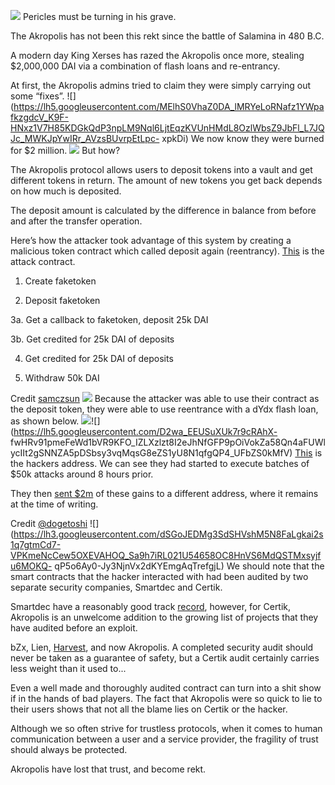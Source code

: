 ![](https://raw.githubusercontent.com/RektHQ/Assets/main/images/2020/11/84604-1.jpg)
Pericles must be turning in his grave.

The Akropolis has not been this rekt since the battle of Salamina in 480 B.C.

A modern day King Xerses has razed the Akropolis once more, stealing
$2,000,000 DAI via a combination of flash loans and re-entrancy.

At first, the Akropolis admins tried to claim they were simply carrying out
some “fixes”.
![](https://lh5.googleusercontent.com/MElhS0VhaZ0DA_lMRYeLoRNafz1YWpafkzgdcV_K9F-HNxz1V7H85KDGkQdP3npLM9Nql6LjtEqzKVUnHMdL8OzlWbsZ9JbFl_L7JQJc_MWKJpYwIRr_AVzsBUvrpEtLpc-
xpkDi) We now know they were burned for $2 million.
![](https://lh5.googleusercontent.com/OGE_yvAkXzHlE9USnNhS0g0NpV3bqHKBj8Z7bAcVT3B0ejQs8bBkWfWJrmqo_83zWyVTq7aOG_JaLTItr7uL_k2TiKOHN7JEqmwp1T6IOY9w9ENZr6ZtbWE2B29XNxAl4ex_UO_r)
But how?

The Akropolis protocol allows users to deposit tokens into a vault and get
different tokens in return. The amount of new tokens you get back depends on
how much is deposited.

The deposit amount is calculated by the difference in balance from before and
after the transfer operation.

Here’s how the attacker took advantage of this system by creating a malicious
token contract which called deposit again (reentrancy).
[This](https://etherscan.io/address/0xe2307837524db8961c4541f943598654240bd62f#tokentxns)
is the attack contract.

  1. Create faketoken

  2. Deposit faketoken

3a. Get a callback to faketoken, deposit 25k DAI

3b. Get credited for 25k DAI of deposits

  4. Get credited for 25k DAI of deposits

  5. Withdraw 50k DAI

Credit [samczsun](https://twitter.com/samczsun)
![](https://raw.githubusercontent.com/RektHQ/Assets/main/images/2020/11/4d509e7155f551c4d98bb1014b320c61-1.jpg)
Because the attacker was able to use their contract as the deposit token, they
were able to use reentrance with a dYdx flash loan, as shown below.
![](https://lh4.googleusercontent.com/LxCZ2ZHvBLGPgk7BaoplX3rNuNtfN2JoZ9VeMBZe42MaWMw7ShK_mdgg70RhZJ1DJO4lLn1D8IkAnZ91VKeamI49aW0pDY-7trH07qX2A_ifqbg5xE_1QVLoOxt7qcUBfIYUm8i0)![](https://lh5.googleusercontent.com/D2wa_EEUSuXUk7r9cRAhX-
fwHRv91pmeFeWd1bVR9KFO_IZLXzlzt8I2eJhNfGFP9pOiVokZa58Qn4aFUWlycIIt2gSNNZA5pDSbsy3vqMqsG8eZS1yU8N1qfgQP4_UFbZS0kMfV)
[This](https://etherscan.io/address/0xe2307837524db8961c4541f943598654240bd62f#tokentxns)
is the hackers address. We can see they had started to execute batches of $50k
attacks around 8 hours prior.

They then [sent
$2m](https://etherscan.io/tx/0xf15623567231c67df2b8bcc5540236fbda2c3ac11ecbec427048f11b582cb869)
of these gains to a different address, where it remains at the time of
writing.

Credit
[@dogetoshi](https://twitter.com/Dogetoshi/status/1326963117356625931?s=20)
![](https://lh3.googleusercontent.com/dSGoJEDMg3SdSHVshM5N8FaLgkai2s1q7gtmCd7-VPKmeNcCew5OXEVAHOQ_Sa9h7iRL021U54658OC8HnVS6MdQSTMxsyjfu6MOKQ-
qP5o6Ay0-Jy3NjnVx2dKYEmgAqTrefgjL) We should note that the smart contracts
that the hacker interacted with had been audited by two separate security
companies, Smartdec and Certik.

Smartdec have a reasonably good track [record](https://blog.smartdec.net/),
however, for Certik, Akropolis is an unwelcome addition to the growing list of
projects that they have audited before an exploit.

bZx, Lien, [Harvest](/harvest-finance-rekt/), and now Akropolis. A completed
security audit should never be taken as a guarantee of safety, but a Certik
audit certainly carries less weight than it used to...

Even a well made and thoroughly audited contract can turn into a shit show if
in the hands of bad players. The fact that Akropolis were so quick to lie to
their users shows that not all the blame lies on Certik or the hacker.

Although we so often strive for trustless protocols, when it comes to human
communication between a user and a service provider, the fragility of trust
should always be protected.

Akropolis have lost that trust, and become rekt.


